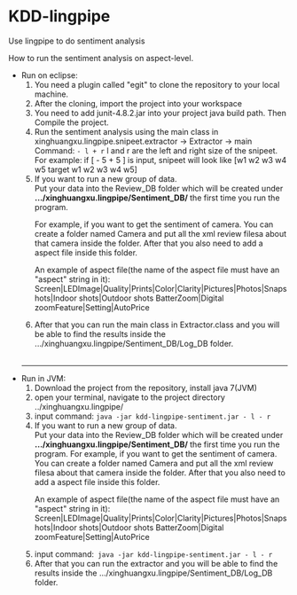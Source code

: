 KDD-lingpipe
============

Use lingpipe to do sentiment analysis

How to run the sentiment analysis on aspect-level.
<ul>
<li>Run on eclipse:
<ol>
<li> You need a plugin called "egit" to clone the repository to your local machine.
<li> After the cloning, import the project into your workspace
<li> You need to add junit-4.8.2.jar into your project java build path. Then Compile the project. 
<li>  Run the sentiment analysis using the main class in xinghuangxu.lingpipe.snipeet.extractor -> Extractor -> main
 Command: <code>- l + r</code>   
l and r are the left and right size of the snipeet. 
For example: if [ - 5 + 5 ] is input, snipeet will look like 
[w1 w2 w3 w4 w5 target w1 w2 w3 w4 w5]
<li> If you want to run a new group of data. <br>
Put your data into the Review_DB folder which will be created under <strong>.../xinghuangxu.lingpipe/Sentiment_DB/</strong> the first time you run the program.
<p>For example, if you want to get the sentiment of camera. You can create a folder named 
Camera and put all the xml review filesa about that camera inside the folder. After that you also need to add a aspect file 
inside this folder. </p>
<p>An example of aspect file(the name of the aspect file must have an "aspect" string in it):
<Camera><Screen>Screen|LED</Screen><Images>Image|Quality|Prints|Color|Clarity|Pictures|Photos|Snapshots|Indoor shots|Outdoor shots </Images><Battery>Batter</Battery><Zoom>Zoom|Digital zoom</Zoom><Features>Feature|Setting|Auto</Features><Price>Price</Price></Camera>
</p>
<li>  After that you can run the main class in Extractor.class and you will be able to find the results inside the .../xinghuangxu.lingpipe/Sentiment_DB/Log_DB folder.
</ol>
</li>
<br>
<hr>
<li>
Run in JVM:
<ol>
<li>Download the project from the repository, install java 7(JVM)
<li>open your terminal, navigate to the project directory ../xinghuangxu.lingpipe/
<li> input command: <code>java -jar kdd-lingpipe-sentiment.jar - l - r </code>
<li> If you want to run a new group of data.<br>
Put your data into the Review_DB folder which will be created under <strong>.../xinghuangxu.lingpipe/Sentiment_DB/</strong> the first time you run the program.
For example, if you want to get the sentiment of camera. You can create a folder named 
Camera and put all the xml review filesa about that camera inside the folder. After that you also need to add a aspect file 
inside this folder. 
<p>An example of aspect file(the name of the aspect file must have an "aspect" string in it):
<Camera><Screen>Screen|LED</Screen><Images>Image|Quality|Prints|Color|Clarity|Pictures|Photos|Snapshots|Indoor shots|Outdoor shots </Images><Battery>Batter</Battery><Zoom>Zoom|Digital zoom</Zoom><Features>Feature|Setting|Auto</Features><Price>Price</Price></Camera>
</p>
<li>input command:<code> java -jar kdd-lingpipe-sentiment.jar - l - r</code>
<li>After that you can run the extractor and you will be able to find the results inside the .../xinghuangxu.lingpipe/Sentiment_DB/Log_DB folder.
 </ol>
 </li>
</ul>
